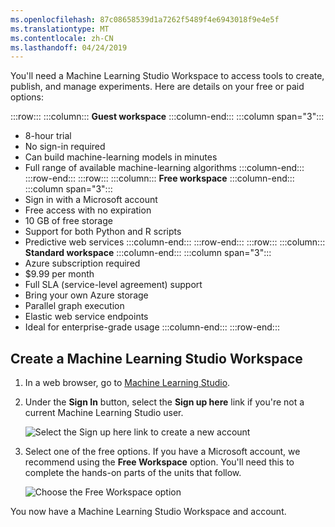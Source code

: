 ```yaml
---
ms.openlocfilehash: 87c08658539d1a7262f5489f4e6943018f9e4e5f
ms.translationtype: MT
ms.contentlocale: zh-CN
ms.lasthandoff: 04/24/2019
---
```

You'll need a Machine Learning Studio Workspace to access tools to create, publish, and manage experiments. Here are details on your free or paid options:

:::row:::
  :::column:::
**Guest workspace**
  :::column-end:::
  :::column span="3":::
- 8-hour trial
- No sign-in required
- Can build machine-learning models in minutes
- Full range of available machine-learning algorithms
  :::column-end:::
:::row-end:::
:::row:::
  :::column:::
**Free workspace**
  :::column-end:::
  :::column span="3":::
- Sign in with a Microsoft account
- Free access with no expiration
- 10 GB of free storage
- Support for both Python and R scripts
- Predictive web services
  :::column-end:::
:::row-end:::
:::row:::
  :::column:::
**Standard workspace**
  :::column-end:::
  :::column span="3":::
- Azure subscription required
- $9.99 per month
- Full SLA (service-level agreement) support
- Bring your own Azure storage
- Parallel graph execution
- Elastic web service endpoints
- Ideal for enterprise-grade usage
  :::column-end:::
:::row-end:::

## <a name="create-a-machine-learning-studio-workspace"></a>Create a Machine Learning Studio Workspace

1. In a web browser, go to [Machine Learning Studio](https://studio.azureml.net/?azure-portal=true).
1. Under the **Sign In** button, select the **Sign up here** link if you're not a current Machine Learning Studio user.

    ![Select the Sign up here link to create a new account](../media/3-setting-up-azure-ML-studio-account-ml-studio-login-small.png)

1. Select one of the free options. If you have a Microsoft account, we recommend using the **Free Workspace** option. You'll need this to complete the hands-on parts of the units that follow.

    ![Choose the Free Workspace option](../media/3-setting-up-azure-ML-studio-account-pricing-tier-small.png)

You now have a Machine Learning Studio Workspace and account.